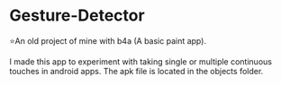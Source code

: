 # Gesture-Detector
⭐An old project of mine with b4a (A basic paint app).

I made this app to experiment with taking single or multiple continuous touches in android apps. The apk file is located in the objects folder.

